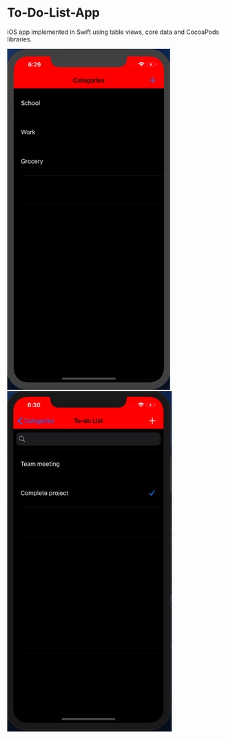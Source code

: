# To-Do-List-App

iOS app implemented in Swift using table views, core data and CocoaPods libraries.

![Image of categories screen](https://github.com/Audreysin/To-Do-List-App/blob/master/categories.png)
![Image of to-do list screen](https://github.com/Audreysin/To-Do-List-App/blob/master/item%20list.png)
